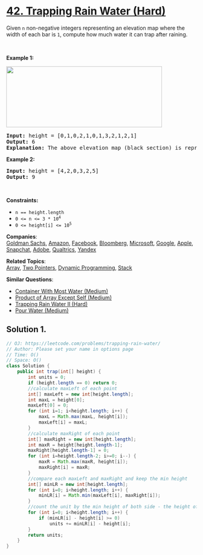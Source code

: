 # [42. Trapping Rain Water (Hard)](https://leetcode.com/problems/trapping-rain-water/)

<p>Given <code>n</code> non-negative integers representing an elevation map where the width of each bar is <code>1</code>, compute how much water it can trap after raining.</p>

<p>&nbsp;</p>
<p><strong>Example 1:</strong></p>
<img src="https://assets.leetcode.com/uploads/2018/10/22/rainwatertrap.png" style="width: 412px; height: 161px;">
<pre><strong>Input:</strong> height = [0,1,0,2,1,0,1,3,2,1,2,1]
<strong>Output:</strong> 6
<strong>Explanation:</strong> The above elevation map (black section) is represented by array [0,1,0,2,1,0,1,3,2,1,2,1]. In this case, 6 units of rain water (blue section) are being trapped.
</pre>

<p><strong>Example 2:</strong></p>

<pre><strong>Input:</strong> height = [4,2,0,3,2,5]
<strong>Output:</strong> 9
</pre>

<p>&nbsp;</p>
<p><strong>Constraints:</strong></p>

<ul>
	<li><code>n == height.length</code></li>
	<li><code>0 &lt;= n &lt;= 3 * 10<sup>4</sup></code></li>
	<li><code>0 &lt;= height[i] &lt;= 10<sup>5</sup></code></li>
</ul>

**Companies**:  
[Goldman Sachs](https://leetcode.com/company/goldman-sachs), [Amazon](https://leetcode.com/company/amazon), [Facebook](https://leetcode.com/company/facebook), [Bloomberg](https://leetcode.com/company/bloomberg), [Microsoft](https://leetcode.com/company/microsoft), [Google](https://leetcode.com/company/google), [Apple](https://leetcode.com/company/apple), [Snapchat](https://leetcode.com/company/snapchat), [Adobe](https://leetcode.com/company/adobe), [Qualtrics](https://leetcode.com/company/qualtrics), [Yandex](https://leetcode.com/company/yandex)

**Related Topics**:  
[Array](https://leetcode.com/tag/array/), [Two Pointers](https://leetcode.com/tag/two-pointers/), [Dynamic Programming](https://leetcode.com/tag/dynamic-programming/), [Stack](https://leetcode.com/tag/stack/)

**Similar Questions**:

- [Container With Most Water (Medium)](https://leetcode.com/problems/container-with-most-water/)
- [Product of Array Except Self (Medium)](https://leetcode.com/problems/product-of-array-except-self/)
- [Trapping Rain Water II (Hard)](https://leetcode.com/problems/trapping-rain-water-ii/)
- [Pour Water (Medium)](https://leetcode.com/problems/pour-water/)

## Solution 1.

```JAVA
// OJ: https://leetcode.com/problems/trapping-rain-water/
// Author: Please set your name in options page
// Time: O()
// Space: O()
class Solution {
    public int trap(int[] height) {
        int units = 0;
        if (height.length == 0) return 0;
        //calculate maxLeft of each point
        int[] maxLeft = new int[height.length];
        int maxL = height[0];
        maxLeft[0] = 0;
        for (int i=1; i<height.length; i++) {
            maxL = Math.max(maxL, height[i]);
            maxLeft[i] = maxL;
        }
        //calculate maxRight of each point
        int[] maxRight = new int[height.length];
        int maxR = height[height.length-1];
        maxRight[height.length-1] = 0;
        for (int i=height.length-2; i>=0; i--) {
            maxR = Math.max(maxR, height[i]);
            maxRight[i] = maxR;
        }
        //compare each maxLeft and maxRight and keep the min height
        int[] minLR = new int[height.length];
        for (int i=0; i<height.length; i++) {
            minLR[i] = Math.min(maxLeft[i], maxRight[i]);  
        }
        //count the unit by the min height of both side - the height of current point
        for (int i=0; i<height.length; i++) {
            if (minLR[i] - height[i] >= 0)
                units += minLR[i] - height[i];
        }
        return units;
    }
}

```
